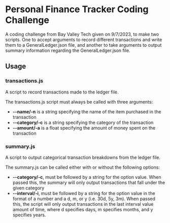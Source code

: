 # Personal Finance Tracker Coding Challenge
A coding challenge from Bay Valley Tech given on 9/7/2023, to make two scripts. One to accept arguments to record different transactions and write them to a GeneralLedger.json file, and another to take arguments to output summary information regarding the GeneralLedger.json file.

## Usage
### transactions.js
A script to record transactions made to the ledger file.

The transactions.js script must always be called with three arguments:
* **--name/-n** is a string specifying the name of the item purchased in the transaction
* **--category/-c** is a string specifying the category of the transaction
* **--amount/-a** is a float specifying the amount of money spent on the transaction

### summary.js
A script to output categorical transaction breakdowns from the ledger file.

The summary.js can be called either with or without the following options:
* **--category/-c**, must be followed by a string for the option value. When passed this, the summary will only output transactions that fall under the given category
* **--interval/-i**, must be followed by a string for the option value in the format of a number and a d, m, or y (i.e. 30d, 5y, 3m). When passed this, the script will only output transactions in the last interval value amount of time, where d specifies days, m specifies months, and y specifies years. 
